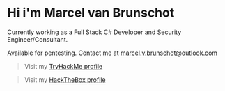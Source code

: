 # Hi i'm Marcel van Brunschot
Currently working as a Full Stack C# Developer and Security Engineer/Consultant.

Available for pentesting. Contact me at marcel.v.brunschot@outlook.com

> Visit my [TryHackMe profile](https://tryhackme.com/p/mystr0)

> Visit my [HackTheBox profile](https://www.hackthebox.com/home/users/profile/384853)

